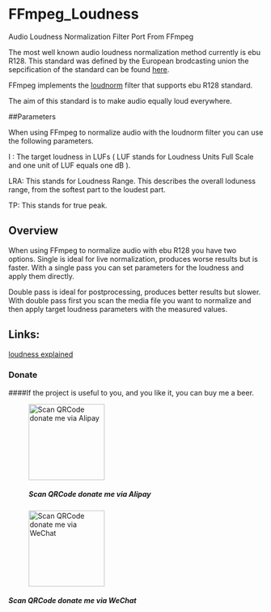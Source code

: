 # FFmpeg_Loudness

Audio Loudness Normalization Filter Port From FFmpeg

The most well known audio loudness normalization method currently is ebu R128.
This standard was defined by the European brodcasting union the sepcification of the standard can be found [here](https://tech.ebu.ch/docs/r/r128.pdf).

FFmpeg implements the [loudnorm](http://k.ylo.ph/2016/04/04/loudnorm.html) filter that supports ebu R128 standard.

The aim of this standard is to make audio equally loud everywhere.

##Parameters

When using FFmpeg to normalize audio with the loudnorm filter you can use the following parameters.

I : The target loudness in LUFs ( LUF stands for Loudness Units Full Scale and one unit of LUF equals one dB ).

LRA: This stands for Loudness Range. This describes the overall loduness range, from the softest part to the loudest part.

TP: This stands for true peak.

## Overview
When using FFmpeg to normalize audio with ebu R128 you have two options.
Single is ideal for live normalization, produces worse results but is faster.
With a single pass you can set parameters for the loudness and apply them directly.

Double pass is ideal for postprocessing, produces better results but slower.
With double pass first you scan the media file you want to normalize and then apply target loudness parameters with the measured values.

## Links:
[loudness explained](https://www.tcelectronic.com/brand/tcelectronic/loudness-explained)

### Donate
 
####If the project is useful to you, and you like it, you can buy me a beer.
 
<figure class="half">
<img src="https://img2018.cnblogs.com/blog/824862/201809/824862-20180930223557236-1709972421.png" title="Scan QRCode donate me via Alipay" width="150" />

##### **Scan QRCode donate me via Alipay**

<img src="https://img2018.cnblogs.com/blog/824862/201809/824862-20180930223603138-1708589189.png" title="Scan QRCode donate me via WeChat" width="150" />
 </figure>
 
##### **Scan QRCode donate me via WeChat**
  
 